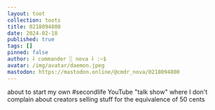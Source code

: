 ```yaml
---
layout: toot
collection: toots
title: 0218094800
date: 2024-02-18
published: true
tags: []
pinned: false
author: ⸸ commander ░ nova ⸸ :~$
avatar: /img/avatar/daemon.jpeg
mastodon: https://mastodon.online/@cmdr_nova/0218094800
---
```


about to start my own #secondlife YouTube "talk show" where I don't complain about creators selling stuff for the equivalence of 50 cents
